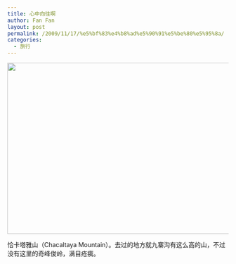 ```yaml
---
title: 心中向往啊
author: Fan Fan
layout: post
permalink: /2009/11/17/%e5%bf%83%e4%b8%ad%e5%90%91%e5%be%80%e5%95%8a/
categories:
  - 旅行
---
```

<img class="alignnone" src="http://static.guim.co.uk/sys-images/Guardian/Pix/pictures/2009/11/11/1257965293579/View-of-the-Huayna-Potosi-004.jpg" alt="" width="630" height="389" />

恰卡塔雅山（Chacaltaya Mountain）。去过的地方就九寨沟有这么高的山，不过没有这里的奇峰俊岭，满目疮痍。